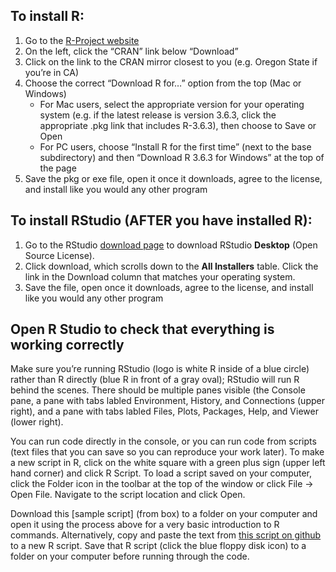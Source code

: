 

## To install R:
1.	Go to the [R-Project website](https://www.r-project.org/)
2.	On the left, click the “CRAN” link below “Download”
3.	Click on the link to the CRAN mirror closest to you (e.g. Oregon State if you’re in CA)
4.	Choose the correct “Download R for…” option from the top (Mac or Windows)
    * For Mac users, select the appropriate version for your operating system (e.g. if the latest release is version 3.6.3, click the appropriate .pkg link that includes R-3.6.3), then choose to Save or Open
    *	For PC users, choose “Install R for the first time” (next to the base subdirectory) and then “Download R 3.6.3 for Windows” at the top of the page
5.	Save the pkg or exe file, open it once it downloads, agree to the license, and install like you would any other program

## To install RStudio (AFTER you have installed R):
1.	Go to the RStudio [download page](https://www.rstudio.com/products/rstudio/download/) to download RStudio **Desktop** (Open Source License). 
2.	Click download, which scrolls down to the **All Installers** table. Click the link in the Download column that matches your operating system.
3.	Save the file, open once it downloads, agree to the license, and install like you would any other program

## Open R Studio to check that everything is working correctly
Make sure you’re running RStudio (logo is white R inside of a blue circle) rather than R directly (blue R in front of a gray oval); RStudio will run R behind the scenes. There should be multiple panes visible (the Console pane, a pane with tabs labled Environment, History, and Connections (upper right), and a pane with tabs labled Files, Plots, Packages, Help, and Viewer (lower right). 

You can run code directly in the console, or you can run code from scripts (text files that you can save so you can reproduce your work later). To make a new script in R, click on the white square with a green plus sign (upper left hand corner) and click R Script. To load a script saved on your computer, click the Folder icon in the toolbar at the top of the window or click File -> Open File. Navigate to the script location and click Open. 

Download this [sample script] (from box) to a folder on your computer and open it using the process above for a very basic introduction to R commands. Alternatively, copy and paste the text from [this script on github](https://github.com/ldnagel/spatial-r-for-gis-users/blob/a3e0ecea3a0826a1ecf3d3fe69cfef55b9d56f95/scripts/r-basics-code.R) to a new R script. Save that R script (click the blue floppy disk icon) to a folder on your computer before running through the code.

